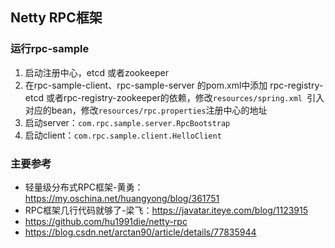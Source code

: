 ## Netty RPC框架

### 运行rpc-sample

1. 启动注册中心，etcd 或者zookeeper
2. 在rpc-sample-client、rpc-sample-server 的pom.xml中添加 rpc-registry-etcd 或者rpc-registry-zookeeper的依赖，修改`resources/spring.xml `引入对应的bean，修改`resources/rpc.properties`注册中心的地址
3. 启动server：`com.rpc.sample.server.RpcBootstrap`
4. 启动client：`com.rpc.sample.client.HelloClient`

### 主要参考

- 轻量级分布式RPC框架-黄勇：https://my.oschina.net/huangyong/blog/361751
- RPC框架几行代码就够了-梁飞：https://javatar.iteye.com/blog/1123915
- https://github.com/hu1991die/netty-rpc
- https://blog.csdn.net/arctan90/article/details/77835944


